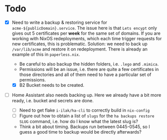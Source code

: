 # Todo

- [x] Need to write a backup & restoring service for `acme-${publicDomain}.service`.
      The issue here is that `Lets encypt` only gives out 5 certificates per **week** for the same set of domains.
      If you are working with NixOS redeployments, which each time trigger requests for new certificates, this is problematic.
      Solution: we need to back up `/var/lib/acme` and restore it on redeployment.
      There is already an example of this in `paperless.nix`.

  - Be careful to also backup the hidden folders, i.e. `.lego` and `.mimica`.
  - Permissions will be an issue, i.e. there are quite a few certificates in those directories and all of them need to have a particular set of permissions.
  - [x] B2 Bucket needs to be created.

- [ ] Home Assistant also needs backing up.
      Here we already have a bit more ready, i.e. bucket and secrets are done.
  - [ ] Need to get flake `i-ilak/ha-cli` to correctly build in `nix-config`
  - [ ] Figure out how to obtain a list of `slugs` for the `ha backups restore SLUG` command, i.e. how do I know what the latest slug is?
  - Think a bit about timing.
    Backups run between 0445-0545, so I guess a good time to backup would be directly afterwards?
